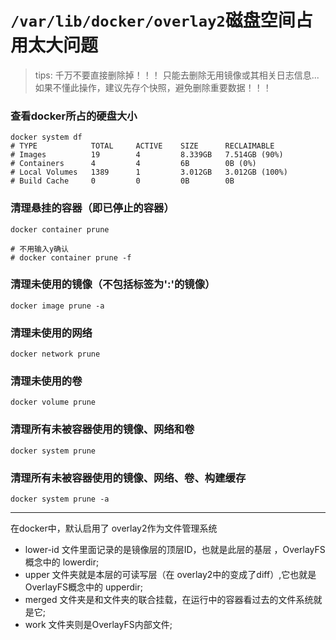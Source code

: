 # `/var/lib/docker/overlay2`磁盘空间占用太大问题

> tips: 千万不要直接删除掉！！！ 
> 只能去删除无用镜像或其相关日志信息...
> 如果不懂此操作，建议先存个快照，避免删除重要数据！！！

### 查看docker所占的硬盘大小

```shell
docker system df
# TYPE            TOTAL     ACTIVE    SIZE      RECLAIMABLE
# Images          19        4         8.339GB   7.514GB (90%)
# Containers      4         4         6B        0B (0%)
# Local Volumes   1389      1         3.012GB   3.012GB (100%)
# Build Cache     0         0         0B        0B
```

### 清理悬挂的容器（即已停止的容器）

```shell
docker container prune

# 不用输入y确认
# docker container prune -f
```

### 清理未使用的镜像（不包括标签为':'的镜像）

```shell
docker image prune -a
```

### 清理未使用的网络

```shell
docker network prune
```

### 清理未使用的卷

```shell
docker volume prune
```

### 清理所有未被容器使用的镜像、网络和卷

```shell
docker system prune
```

### 清理所有未被容器使用的镜像、网络、卷、构建缓存

```shell
docker system prune -a
```

---

在docker中，默认启用了 overlay2作为文件管理系统

- lower-id 文件里面记录的是镜像层的顶层ID，也就是此层的基层 ，OverlayFS概念中的 lowerdir;
- upper 文件夹就是本层的可读写层（在 overlay2中的变成了diff）,它也就是 OverlayFS概念中的 upperdir;
- merged 文件夹是和文件夹的联合挂载，在运行中的容器看过去的文件系统就是它;
- work 文件夹则是OverlayFS内部文件;

